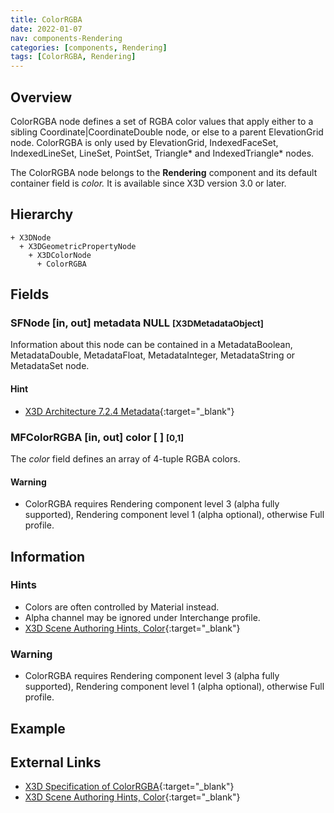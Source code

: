 ```yaml
---
title: ColorRGBA
date: 2022-01-07
nav: components-Rendering
categories: [components, Rendering]
tags: [ColorRGBA, Rendering]
---
```

<style>
.post h3 {
  word-spacing: 0.2em;
}
</style>

## Overview

ColorRGBA node defines a set of RGBA color values that apply either to a sibling Coordinate|CoordinateDouble node, or else to a parent ElevationGrid node. ColorRGBA is only used by ElevationGrid, IndexedFaceSet, IndexedLineSet, LineSet, PointSet, Triangle* and IndexedTriangle* nodes.

The ColorRGBA node belongs to the **Rendering** component and its default container field is *color.* It is available since X3D version 3.0 or later.

## Hierarchy

```
+ X3DNode
  + X3DGeometricPropertyNode
    + X3DColorNode
      + ColorRGBA
```

## Fields

### SFNode [in, out] **metadata** NULL <small>[X3DMetadataObject]</small>

Information about this node can be contained in a MetadataBoolean, MetadataDouble, MetadataFloat, MetadataInteger, MetadataString or MetadataSet node.

#### Hint

- [X3D Architecture 7.2.4 Metadata](https://www.web3d.org/specifications/X3Dv4Draft/ISO-IEC19775-1v4-CD1/Part01/components/core.html#Metadata){:target="_blank"}

### MFColorRGBA [in, out] **color** [ ] <small>[0,1]</small>

The *color* field defines an array of 4-tuple RGBA colors.

#### Warning

- ColorRGBA requires Rendering component level 3 (alpha fully supported), Rendering component level 1 (alpha optional), otherwise Full profile.

## Information

### Hints

- Colors are often controlled by Material instead.
- Alpha channel may be ignored under Interchange profile.
- [X3D Scene Authoring Hints, Color](https://www.web3d.org/x3d/content/examples/X3dSceneAuthoringHints.html#Color){:target="_blank"}

### Warning

- ColorRGBA requires Rendering component level 3 (alpha fully supported), Rendering component level 1 (alpha optional), otherwise Full profile.

## Example

<x3d-canvas src="https://create3000.github.io/media/examples/Rendering/ColorRGBA/ColorRGBA.x3d" update="auto"></x3d-canvas>

## External Links

- [X3D Specification of ColorRGBA](https://www.web3d.org/documents/specifications/19775-1/V4.0/Part01/components/rendering.html#ColorRGBA){:target="_blank"}
- [X3D Scene Authoring Hints, Color](https://www.web3d.org/x3d/content/examples/X3dSceneAuthoringHints.html#Color){:target="_blank"}
